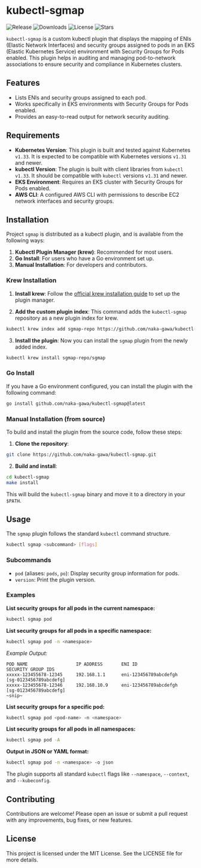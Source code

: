 # kubectl-sgmap

![Release](https://img.shields.io/github/v/release/naka-gawa/kubectl-sgmap?color=blue)
![Downloads](https://img.shields.io/github/downloads/naka-gawa/kubectl-sgmap/total?color=green)
![License](https://img.shields.io/github/license/bmcustodio/kubectl-topology)
![Stars](https://img.shields.io/github/stars/naka-gawa/kubectl-sgmap?style=social)

`kubectl-sgmap` is a custom kubectl plugin that displays the mapping of ENIs (Elastic Network Interfaces) and security groups assigned to pods in an EKS (Elastic Kubernetes Service) environment with Security Groups for Pods enabled. This plugin helps in auditing and managing pod-to-network associations to ensure security and compliance in Kubernetes clusters.

## Features

- Lists ENIs and security groups assigned to each pod.
- Works specifically in EKS environments with Security Groups for Pods enabled.
- Provides an easy-to-read output for network security auditing.

## Requirements

- **Kubernetes Version**: This plugin is built and tested against Kubernetes `v1.33`. It is expected to be compatible with Kubernetes versions `v1.31` and newer.
- **kubectl Version**: The plugin is built with client libraries from `kubectl v1.33`. It should be compatible with `kubectl` versions `v1.31` and newer.
- **EKS Environment**: Requires an EKS cluster with Security Groups for Pods enabled.
- **AWS CLI**: A configured AWS CLI with permissions to describe EC2 network interfaces and security groups.

## Installation

Project `sgmap` is distributed as a kubectl plugin, and is available from the following ways:

1. **Kubectl Plugin Manager (krew)**: Recommended for most users.
2. **Go Install**: For users who have a Go environment set up.
3. **Manual Installation**: For developers and contributors.

### Krew Installation

1. **Install krew**: Follow the [official krew installation guide](https://krew.sigs.k8s.io/docs/user-guide/setup/install/) to set up the plugin manager.

2. **Add the custom plugin index**: This command adds the `kubectl-sgmap` repository as a new plugin index for krew.
```bash
kubectl krew index add sgmap-repo https://github.com/naka-gawa/kubectl-sgmap.git
```

3. **Install the plugin**: Now you can install the `sgmap` plugin from the newly added index.
```bash
kubectl krew install sgmap-repo/sgmap
```

### Go Install

If you have a Go environment configured, you can install the plugin with the following command:
```bash
go install github.com/naka-gawa/kubectl-sgmap@latest
```

### Manual Installation (from source)

To build and install the plugin from the source code, follow these steps:

1. **Clone the repository**:
```bash
git clone https://github.com/naka-gawa/kubectl-sgmap.git
```

2. **Build and install**:
```bash
cd kubectl-sgmap
make install
```
This will build the `kubectl-sgmap` binary and move it to a directory in your `$PATH`.

## Usage

The `sgmap` plugin follows the standard `kubectl` command structure.

```bash
kubectl sgmap <subcommand> [flags]
```

### Subcommands

- `pod` (aliases: `pods`, `po`): Display security group information for pods.
- `version`: Print the plugin version.

### Examples

**List security groups for all pods in the current namespace:**
```bash
kubectl sgmap pod
```

**List security groups for all pods in a specific namespace:**
```bash
kubectl sgmap pod -n <namespace>
```
*Example Output:*
```
POD NAME                  IP ADDRESS       ENI ID                  SECURITY GROUP IDS
xxxxx-123455678-12345     192.168.1.1      eni-123456789abcdefgh   [sg-0123456789abcdefg]
xxxxx-123455678-12346     192.168.10.9     eni-123456789abcdefgh   [sg-0123456789abcdefg]
~snip~
```

**List security groups for a specific pod:**
```bash
kubectl sgmap pod <pod-name> -n <namespace>
```

**List security groups for all pods in all namespaces:**
```bash
kubectl sgmap pod -A
```

**Output in JSON or YAML format:**
```bash
kubectl sgmap pod -n <namespace> -o json
```

The plugin supports all standard `kubectl` flags like `--namespace`, `--context`, and `--kubeconfig`.

## Contributing

Contributions are welcome! Please open an issue or submit a pull request with any improvements, bug fixes, or new features.

## License

This project is licensed under the MIT License. See the LICENSE file for more details.
